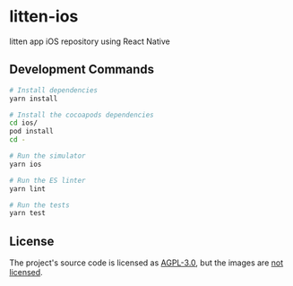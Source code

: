# litten-ios

litten app iOS repository using React Native

## Development Commands

```sh
# Install dependencies
yarn install

# Install the cocoapods dependencies
cd ios/
pod install
cd -

# Run the simulator
yarn ios

# Run the ES linter
yarn lint

# Run the tests
yarn test
```

## License

The project's source code is licensed as [AGPL-3.0][1], but the images are
[not licensed][2].

[1]: ./LICENSE
[2]: ./lib/images/README.md
